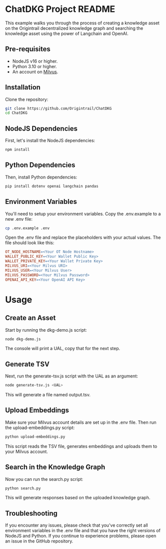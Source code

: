 # ChatDKG Project README

This example walks you through the process of creating a knowledge asset on the Origintrail decentralized knowledge graph and searching the knowledge asset using the power of Langchain and OpenAI.

## Pre-requisites

- NodeJS v16 or higher.
- Python 3.10 or higher.
- An account on [Milvus](https://cloud.zilliz.com/orgs).

## Installation

Clone the repository:

```bash
git clone https://github.com/Origintrail/ChatDKG
cd ChatDKG
```

## NodeJS Dependencies

First, let's install the NodeJS dependencies:

```bash
npm install
```

## Python Dependencies

Then, install Python dependencies:

```bash
pip install dotenv openai langchain pandas
```
## Environment Variables

You'll need to setup your environment variables. Copy the .env.example to a new .env file:

```bash
cp .env.example .env
```

Open the .env file and replace the placeholders with your actual values. The file should look like this:

```makefile
OT_NODE_HOSTNAME=<Your OT Node Hostname>
WALLET_PUBLIC_KEY=<Your Wallet Public Key>
WALLET_PRIVATE_KEY=<Your Wallet Private Key>
MILVUS_URI=<Your Milvus URI>
MILVUS_USER=<Your Milvus User>
MILVUS_PASSWORD=<Your Milvus Password>
OPENAI_API_KEY=<Your OpenAI API Key>
```

# Usage

## Create an Asset

Start by running the dkg-demo.js script:

```bash
node dkg-demo.js
```

The console will print a UAL, copy that for the next step.
## Generate TSV

Next, run the generate-tsv.js script with the UAL as an argument:

```bash
node generate-tsv.js <UAL>
```

This will generate a file named output.tsv.
## Upload Embeddings

Make sure your Milvus account details are set up in the .env file. Then run the upload-embeddings.py script:

```bash
python upload-embeddings.py
```

This script reads the TSV file, generates embeddings and uploads them to your Milvus account.
## Search in the Knowledge Graph

Now you can run the search.py script:

```bash
python search.py
```

This will generate responses based on the uploaded knowledge graph.

## Troubleshooting

If you encounter any issues, please check that you've correctly set all environment variables in the .env file and that you have the right versions of NodeJS and Python. If you continue to experience problems, please open an issue in the GitHub repository.